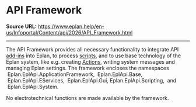# API Framework

**Source URL:** https://www.eplan.help/en-us/Infoportal/Content/api/2026/API_Framework.html

---

The API Framework provides all necessary functionality to integrate API [add-ins](AddIns.html) into Eplan, to process [scripts](Scripts.html), and to use base technology of the Eplan system, like e.g. creating [Actions](Actions.html), writing system messages and managing Eplan settings. The framework encloses the namespaces  Eplan.EplApi.ApplicationFramework,  Eplan.EplApi.Base,  Eplan.EplApi.EServices,  Eplan.EplApi.Gui, Eplan.EplApi.Scripting,  and  Eplan.EplApi.System.

No electrotechnical functions are made available by the framework.
